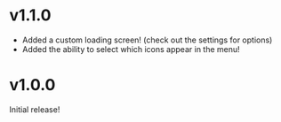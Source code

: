 # v1.1.0
- Added a custom loading screen! (check out the settings for options)
- Added the ability to select which icons appear in the menu!

# v1.0.0
Initial release!